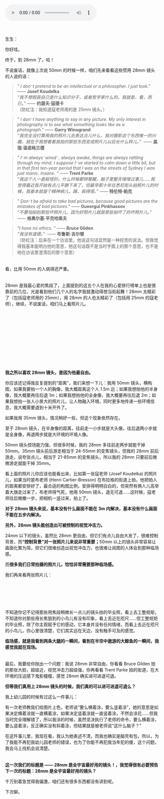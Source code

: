 <audio title="第十五封信 _ 28mm 是全宇宙最好用的镜头！" src="https://static001.geekbang.org/resource/audio/e8/c2/e86572cfbed8600a50e63218874660c2.mp3" controls="controls"></audio> 
<p><a href="http://time.geekbang.org/column/article/477125"><img src="https://static001.geekbang.org/resource/image/1b/e3/1b151493d1ffa648f076b9c351c143e3.jpg?wh=750x360" alt=""></a><br>
<a href="http://time.geekbang.org/column/article/477933"><img src="https://static001.geekbang.org/resource/image/c5/a1/c53f312fc068691b9428896269500aa1.jpg?wh=750x360" alt=""></a></p><p><strong>　</strong><br>
生生：</p><p>你好哇。</p><p>终于，到 28mm 了，哈！</p><p>不说废话，就像上次说 50mm 的时候一样，咱们先来看看这些惯用 28mm 镜头的人说的话：</p><blockquote>
<p><em>" I don<code>'</code>t pretend to be an intellectual or a philosopher. I just look."</em> —— <strong>Josef Koudelka </strong><br>
<em>“我不想假装自己是什么知识分子，或者哲学家什么的。我就是，看，而已。”</em> ——&nbsp;<strong>约瑟夫·寇德卡</strong><br>
<span class="reference">（防杠注：我知道寇老师用的是 25mm 镜头。）</span></p>
</blockquote><blockquote>
<p><em>" I don<code>'</code>t have anything to say in any picture. My only interest in photography is to see what something looks like as a photograph."</em>&nbsp;——&nbsp;<strong>Garry Winogrand</strong><br>
<em>“我完全没打算用我的照片儿去表达点儿什么，我对摄影这个东西唯一的兴趣，就在于我想看看我拍的那些东西变成照片儿以后长什么样儿。”</em>&nbsp; ——&nbsp;<strong>盖瑞·温诺格兰德</strong></p>
</blockquote><blockquote>
<p><em>" I<code>'</code>m always<code>'</code>wired<code>'</code>, always awake, things are always rattling through my mind. I suppose I<code>'</code>ve started to calm down a little bit, but in that first ten-year period that I was on the streets of Sydney I was just manic. Insane. "</em>&nbsp;——&nbsp;<strong>Trent Parke</strong><br>
<em>“我这个人一直挺怪的，什么时候都特警醒，脑子里整天嗖嗖过事儿……我觉得最近我开始有点儿平静下来了，但最早那十年在悉尼街头拍照片儿的时候，我基本就是个精神病儿，躁，疯得很。”</em> ——&nbsp;<strong>特伦特·帕克</strong></p>
</blockquote><!-- [[[read_end]]] --><blockquote>
<p><em>" Don<code>'</code>t be afraid to take bad pictures, because good pictures are the mistakes of bad pictures."</em>&nbsp;——&nbsp;<strong>Gueorgui Pinkhassov</strong><br>
<em>“不要怕拍到那些坏照片儿，因为好照片儿就是那些拍坏了的坏照片儿。”</em>&nbsp; ——&nbsp;<strong>格奥尔基·平克哈索夫</strong></p>
</blockquote><blockquote>
<p><em>"I have no&nbsp;ethics. "</em>&nbsp;——&nbsp;<strong>Bruce Gilden</strong><br>
<em>“我没有道德。”</em>&nbsp; ——&nbsp;<strong>布鲁斯·吉尔顿</strong><br>
<span class="reference">（防杠注：后来在一个访谈里，他说这句话显然是一种挖苦的说法。但我觉得我基本能明白他的意思，他这句话既不是当时字面上的那个意思，也不是他在访谈里澄清后的那个意思）</span></p>
</blockquote><p><strong>　</strong><br>
看，比用 50mm 的人病得还严重。</p><p><strong>　</strong><br>
28mm 是我最心爱的焦段了，上面提到的这五个人在我的心爱排行榜单上也是很靠前的几位，光是看到他们几个人的名字我就激动得想当街起舞！28mm 太精彩了（包括寇老师用的 25mm），用 28mm 的人也太精彩了（包括用 25mm 的寇老师），继续，不说废话，咱们马上看照片儿。<br>
<strong>　</strong></p><p><img src="https://static001.geekbang.org/resource/image/18/88/186yy3dc6deb89dec6c52487477ccc88.jpeg?wh=1024x1583" alt="" title="Josef Koudelka"></p><p><strong>　</strong><br>
<img src="https://static001.geekbang.org/resource/image/47/2c/471bc455654d859133cf2a5502a91c2c.jpg?wh=1280x843" alt="" title="Garry Winogrand"></p><p><strong>　</strong><br>
<img src="https://static001.geekbang.org/resource/image/8c/79/8cc1667e470f92b6a8d35f3711c2d879.jpeg?wh=1067x704" alt="" title="Trent Parke"></p><p><strong>　</strong><br>
<img src="https://static001.geekbang.org/resource/image/a8/e3/a8938e348d28c6b360c6ea9024199ee3.jpeg?wh=1491x1000" alt="" title="Gueorgui&nbsp;Pinkhassov"></p><p><strong>　</strong><br>
<img src="https://static001.geekbang.org/resource/image/04/9e/0428fcf5ab24a047e148f79a83b1209e.jpeg?wh=1000x1505" alt="" title="Bruce Gilden"></p><p><strong>　</strong><br>
<strong>我之所以喜欢 28mm 镜头，是因为他最自由。</strong></p><p>你应该还记得我反复提到的“距离”，我们来想一下儿：我用 50mm 镜头，横构图，如果我要拍一个人的胸像，我大概距离这个人 1.5m 远；如果我想拍他的半身像，我大概要再往后退 1m；如果我想拍他的全身像，我大概要再往后退 2m；如果我想拍一张人小景大的照片儿，让人物融入环境，同时更多地传递一些环境信息，我大概需要退到十米开外了。</p><p>如果我用 35mm 镜头，情况稍好一些，但这个现象依然存在。</p><p>至于 28mm 镜头，在半身像的距离，往前走一小步就是大头像，往后退两小步就是全身像，再退两步就是大环境的环境人像。</p><p>50mm 镜头控场能力强，但很多时候，我的 28mm 多往前走两步就能干掉 50mm。35mm 镜头前后游走相当于 24-55mm 的变焦镜头，但我的 28mm 前后游走，说夸张点儿，相当于 21-85mm 的变焦镜头，所以我的 28mm 只要前后微微游走就能干掉 35mm。</p><p>看上面的照片儿你应该也能看出来，比如第一张寇老师 (Josef Koudelka) 的照片儿，如果当时是布老师 (Henri Cartier-Bresson) 在布拉格的街道上拍，他把拍人的距离都安排好了，最合适的构图比例，安排得明明白白的，但突然有俩人儿高举着大旗走过来了，布老师得气死，他用 50mm 镜头，退无可退……这时候，寇老师往后微撤一步，把相机一竖过来，拍上了。</p><p><strong>对于 28mm 镜头来说，基本没有什么画面不能在 3m 内解决，基本没有什么画面不能在五步内解决。</strong></p><p><strong>另外，28mm 镜头能创造出可被控制的视觉冲击力。</strong></p><p>24mm 以下的镜头，虽然比 28mm 更自由，但它们有点儿自由大发了，很难控制背景，而<strong>“控制背景”对一张照片儿来说非常重要；</strong>50mm 以上的镜头非常容易让画面化繁为简，但它们很难创造出视觉冲击力，也很难让阅图的人体会到那种临场感。</p><p>而<strong>很多我们日常拍摄的照片儿，恰恰非常需要那种临场感。</strong></p><p>我们再来看两张照片儿：<br>
<strong>　</strong></p><p><img src="https://static001.geekbang.org/resource/image/c6/91/c6956acfb471e7e3e9d38431fd4fd491.jpeg?wh=2000x1378" alt="" title="东松照明"><br>
<strong>　</strong></p><p><img src="https://static001.geekbang.org/resource/image/cd/dc/cd488fa4179097d8b91ddaefec9237dc.jpeg?wh=1200x798" alt="" title="森山大道"></p><p><strong>　</strong><br>
不知道你记不记得那些用焦段稍微长一点儿的镜头拍的毕业照，看上去工整规矩，不知道你对那些用长焦狙到的小鸟儿有没有印象，看上去近在咫尺……但工整规矩的毕业照，除了你主观赋予它的感动，它本身并没有任何情绪，而看上去近在咫尺的小鸟儿，你心里很清楚，它们其实远在天边，没有触手可及的感觉。</p><p><strong>临场感，就是我看到两条大腿的一瞬间，看到在半空中遨游的大鲸鱼的一瞬间，我感觉我就在现场。</strong></p><p><strong>　</strong><br>
最后，我要给你抛出一个问题：我说 28mm 非常自由，你看看 Bruce Gilden 拍的那张大脸，超级近，视觉冲击力超级强，你再看看 Trent Parke 拍的街道，在大环境的压迫感下鬼影幢幢，感觉 28mm 确实进可进退可退。</p><p><strong>但等我们真用上 28mm 镜头的时候，我们真的可以进可进退可退么？</strong></p><p>我上幼儿园的时候有过这么一件事儿：</p><p>有一次老师教我们给图片上色，老师说“要么横着涂，要么竖着涂”，她的意思是如果决定横着涂就一直横着涂，如果决定竖着涂就一直竖着涂，不然会涂花……但我当时完全理解错了，所以我涂的时候，虽然坚决执行了老师的命令，要么横着涂，要么竖着涂，反正确实没有斜着涂，但结果就是被老师说“这什么脑子？”</p><p>在这件事儿里，我现在看，我认为她表述不清，而我也确实是脑壳有包，所以，为了我能不再犯我幼儿园老师的错误，也为了你能不再犯我当年犯的傻，这个问题，我会马上找机会说清楚。</p><p><strong>　</strong><br>
<strong>这一次我们的标题是 —— 28mm 是全宇宙最好用的镜头！，我觉得很有必要预告下一次的标题：28mm 是全宇宙最好用的镜头？</strong></p><p>千万别着急觉得我偏激，咱们还有很多东西都没有讲到呢。</p><p>下次聊。</p>